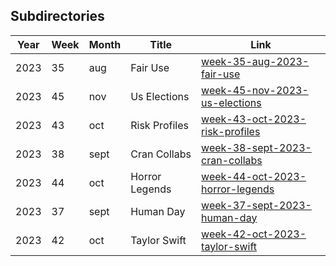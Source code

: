 ## Subdirectories

| Year | Week | Month | Title | Link |
| ---- | ---- | ----- | ----- | ---- |
| 2023 | 35 | aug | Fair Use | [week-35-aug-2023-fair-use](./2023/week-35-aug-2023-fair-use) |
| 2023 | 45 | nov | Us Elections | [week-45-nov-2023-us-elections](./2023/week-45-nov-2023-us-elections) |
| 2023 | 43 | oct | Risk Profiles | [week-43-oct-2023-risk-profiles](./2023/week-43-oct-2023-risk-profiles) |
| 2023 | 38 | sept | Cran Collabs | [week-38-sept-2023-cran-collabs](./2023/week-38-sept-2023-cran-collabs) |
| 2023 | 44 | oct | Horror Legends | [week-44-oct-2023-horror-legends](./2023/week-44-oct-2023-horror-legends) |
| 2023 | 37 | sept | Human Day | [week-37-sept-2023-human-day](./2023/week-37-sept-2023-human-day) |
| 2023 | 42 | oct | Taylor Swift | [week-42-oct-2023-taylor-swift](./2023/week-42-oct-2023-taylor-swift) |
